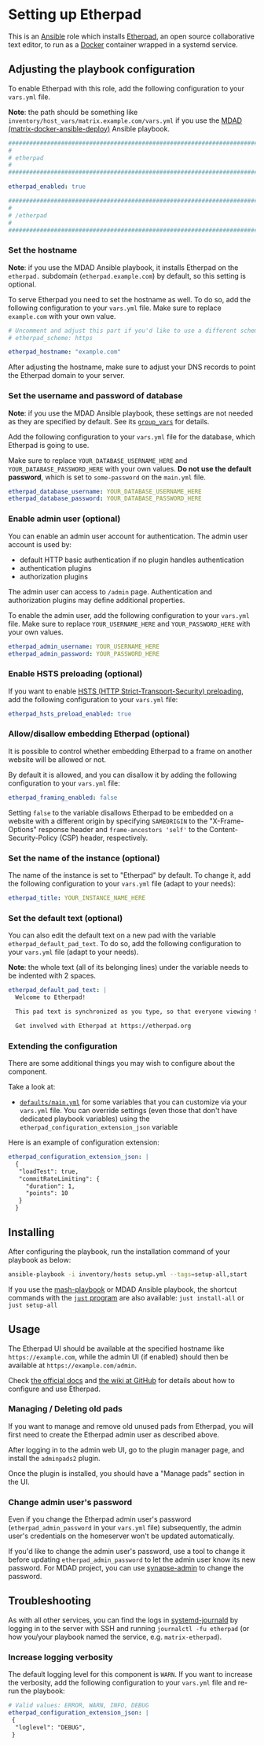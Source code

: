 <!--
SPDX-FileCopyrightText: 2021 Béla Becker
SPDX-FileCopyrightText: 2021 - 2024 Slavi Pantaleev
SPDX-FileCopyrightText: 2021 pushytoxin
SPDX-FileCopyrightText: 2022 Jim Myhrberg
SPDX-FileCopyrightText: 2022 Nikita Chernyi
SPDX-FileCopyrightText: 2022 felixx9
SPDX-FileCopyrightText: 2024 - 2025 Suguru Hirahara

SPDX-License-Identifier: AGPL-3.0-or-later
-->

# Setting up Etherpad

This is an [Ansible](https://www.ansible.com/) role which installs [Etherpad](https://etherpad.org), an open source collaborative text editor, to run as a [Docker](https://www.docker.com/) container wrapped in a systemd service.

## Adjusting the playbook configuration

To enable Etherpad with this role, add the following configuration to your `vars.yml` file.

**Note**: the path should be something like `inventory/host_vars/matrix.example.com/vars.yml` if you use the [MDAD (matrix-docker-ansible-deploy)](https://github.com/spantaleev/matrix-docker-ansible-deploy) Ansible playbook.

```yaml
########################################################################
#                                                                      #
# etherpad                                                             #
#                                                                      #
########################################################################

etherpad_enabled: true

########################################################################
#                                                                      #
# /etherpad                                                            #
#                                                                      #
########################################################################
```

### Set the hostname

**Note**: if you use the MDAD Ansible playbook, it installs Etherpad on the `etherpad.` subdomain (`etherpad.example.com`) by default, so this setting is optional.

To serve Etherpad you need to set the hostname as well. To do so, add the following configuration to your `vars.yml` file. Make sure to replace `example.com` with your own value.

```yaml
# Uncomment and adjust this part if you'd like to use a different scheme than the default
# etherpad_scheme: https

etherpad_hostname: "example.com"
```

After adjusting the hostname, make sure to adjust your DNS records to point the Etherpad domain to your server.

### Set the username and password of database

**Note**: if you use the MDAD Ansible playbook, these settings are not needed as they are specified by default. See its [`group_vars`](https://github.com/spantaleev/matrix-docker-ansible-deploy/blob/master/group_vars/matrix_servers) for details.

Add the following configuration to your `vars.yml` file for the database, which Etherpad is going to use.

Make sure to replace `YOUR_DATABASE_USERNAME_HERE` and `YOUR_DATABASE_PASSWORD_HERE` with your own values. **Do not use the default password**, which is set to `some-password` on the `main.yml` file.

```yaml
etherpad_database_username: YOUR_DATABASE_USERNAME_HERE
etherpad_database_password: YOUR_DATABASE_PASSWORD_HERE
```

### Enable admin user (optional)

You can enable an admin user account for authentication. The admin user account is used by:
  - default HTTP basic authentication if no plugin handles authentication
  - authentication plugins
  - authorization plugins

The admin user can access to `/admin` page. Authentication and authorization plugins may define additional properties.

To enable the admin user, add the following configuration to your `vars.yml` file. Make sure to replace `YOUR_USERNAME_HERE` and `YOUR_PASSWORD_HERE` with your own values.

```yaml
etherpad_admin_username: YOUR_USERNAME_HERE
etherpad_admin_password: YOUR_PASSWORD_HERE
```

### Enable HSTS preloading (optional)

If you want to enable [HSTS (HTTP Strict-Transport-Security) preloading](https://developer.mozilla.org/en-US/docs/Web/HTTP/Headers/Strict-Transport-Security#preloading_strict_transport_security), add the following configuration to your `vars.yml` file:

```yaml
etherpad_hsts_preload_enabled: true
```

### Allow/disallow embedding Etherpad (optional)

It is possible to control whether embedding Etherpad to a frame on another website will be allowed or not.

By default it is allowed, and you can disallow it by adding the following configuration to your `vars.yml` file:

```yaml
etherpad_framing_enabled: false
```

Setting `false` to the variable disallows Etherpad to be embedded on a website with a different origin by specifying `SAMEORIGIN` to the "X-Frame-Options" response header and `frame-ancestors 'self'` to the Content-Security-Policy (CSP) header, respectively.

### Set the name of the instance (optional)

The name of the instance is set to "Etherpad" by default. To change it, add the following configuration to your `vars.yml` file (adapt to your needs):

```yaml
etherpad_title: YOUR_INSTANCE_NAME_HERE
```

### Set the default text (optional)

You can also edit the default text on a new pad with the variable `etherpad_default_pad_text`. To do so, add the following configuration to your `vars.yml` file (adapt to your needs).

**Note**: the whole text (all of its belonging lines) under the variable needs to be indented with 2 spaces.

```yaml
etherpad_default_pad_text: |
  Welcome to Etherpad!

  This pad text is synchronized as you type, so that everyone viewing this page sees the same text. This allows you to collaborate seamlessly on documents!

  Get involved with Etherpad at https://etherpad.org
```

### Extending the configuration

There are some additional things you may wish to configure about the component.

Take a look at:

- [`defaults/main.yml`](../defaults/main.yml) for some variables that you can customize via your `vars.yml` file. You can override settings (even those that don't have dedicated playbook variables) using the `etherpad_configuration_extension_json` variable

Here is an example of configuration extension:

```yaml
etherpad_configuration_extension_json: |
  {
   "loadTest": true,
   "commitRateLimiting": {
     "duration": 1,
     "points": 10
   }
  }
```

## Installing

After configuring the playbook, run the installation command of your playbook as below:

```sh
ansible-playbook -i inventory/hosts setup.yml --tags=setup-all,start
```

If you use the [mash-playbook](https://github.com/mother-of-all-self-hosting/mash-playbook) or MDAD Ansible playbook, the shortcut commands with the [`just` program](https://github.com/spantaleev/matrix-docker-ansible-deploy/blob/master/docs/just.md) are also available: `just install-all` or `just setup-all`

## Usage

The Etherpad UI should be available at the specified hostname like `https://example.com`, while the admin UI (if enabled) should then be available at `https://example.com/admin`.

Check [the official docs](https://etherpad.org/doc/latest/) and [the wiki at GitHub](https://github.com/ether/etherpad-lite/wiki) for details about how to configure and use Etherpad.

### Managing / Deleting old pads

If you want to manage and remove old unused pads from Etherpad, you will first need to create the Etherpad admin user as described above.

After logging in to the admin web UI, go to the plugin manager page, and install the `adminpads2` plugin.

Once the plugin is installed, you should have a "Manage pads" section in the UI.

### Change admin user's password

Even if you change the Etherpad admin user's password (`etherpad_admin_password` in your `vars.yml` file) subsequently, the admin user's credentials on the homeserver won't be updated automatically.

If you'd like to change the admin user's password, use a tool to change it before updating `etherpad_admin_password` to let the admin user know its new password. For MDAD project, you can use [synapse-admin](https://github.com/spantaleev/matrix-docker-ansible-deploy/blob/master/docs/configuring-playbook-synapse-admin.md) to change the password.

## Troubleshooting

As with all other services, you can find the logs in [systemd-journald](https://www.freedesktop.org/software/systemd/man/systemd-journald.service.html) by logging in to the server with SSH and running `journalctl -fu etherpad` (or how you/your playbook named the service, e.g. `matrix-etherpad`).

### Increase logging verbosity

The default logging level for this component is `WARN`. If you want to increase the verbosity, add the following configuration to your `vars.yml` file and re-run the playbook:

```yaml
# Valid values: ERROR, WARN, INFO, DEBUG
etherpad_configuration_extension_json: |
 {
  "loglevel": "DEBUG",
 }
```
